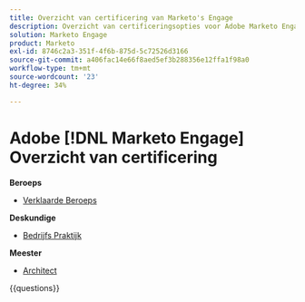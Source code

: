 ```yaml
---
title: Overzicht van certificering van Marketo's Engage
description: Overzicht van certificeringsopties voor Adobe Marketo Engage
solution: Marketo Engage
product: Marketo
exl-id: 8746c2a3-351f-4f6b-875d-5c72526d3166
source-git-commit: a406fac14e66f8aed5ef3b288356e12ffa1f98a0
workflow-type: tm+mt
source-wordcount: '23'
ht-degree: 34%

---
```


# Adobe [!DNL Marketo Engage] Overzicht van certificering

**Beroeps**

* [ Verklaarde Beroeps ](/help/certifications/ame/ame-p.md) <!--AD0-E555-->

**Deskundige**

* [ Bedrijfs Praktijk ](/help/certifications/ame/ame-e-business.md) <!--AD0-E559-->

**Meester**

* [ Architect ](/help/certifications/ame/ame-m-architect-23-08.md) <!--AD0-E560-->

{{questions}}

